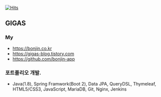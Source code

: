 [![Hits](https://hits.seeyoufarm.com/api/count/incr/badge.svg?url=https%3A%2F%2Fgithub.com%2Fbonjin-app&count_bg=%2379C83D&title_bg=%23555555&icon=&icon_color=%23E7E7E7&title=hits&edge_flat=false)](https://hits.seeyoufarm.com)

## GIGAS

### My
* https://bonjin.co.kr
* https://gigas-blog.tistory.com
* https://github.com/bonjin-app

### 포트폴리오 개발.
- Java(1.8), Spring Framwork(Boot 2), Data JPA, QueryDSL, Thymeleaf, HTML5/CSS3, JavaScript, MariaDB, Git, Nginx, Jenkins
